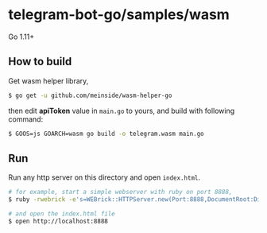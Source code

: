 # telegram-bot-go/samples/wasm

Go 1.11+

## How to build

Get wasm helper library,

```bash
$ go get -u github.com/meinside/wasm-helper-go
```

then edit **apiToken** value in `main.go` to yours, and build with following command:

```bash
$ GOOS=js GOARCH=wasm go build -o telegram.wasm main.go
```

## Run

Run any http server on this directory and open `index.html`.

```bash
# for example, start a simple webserver with ruby on port 8888,
$ ruby -rwebrick -e's=WEBrick::HTTPServer.new(Port:8888,DocumentRoot:Dir.pwd);trap("INT"){s.shutdown};s.start'

# and open the index.html file
$ open http://localhost:8888
```
